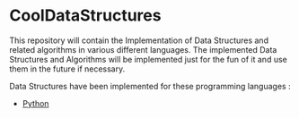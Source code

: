 # __CoolDataStructures__ #
This repository will contain the Implementation of Data Structures and related algorithms in various different languages. The implemented Data Structures and Algorithms will be implemented just for the fun of it and use them in the future if necessary.

Data Structures have been implemented for these programming languages :

- [Python](PythonStructures/)  <!-- [Python](PythonStructures/README.md) -->